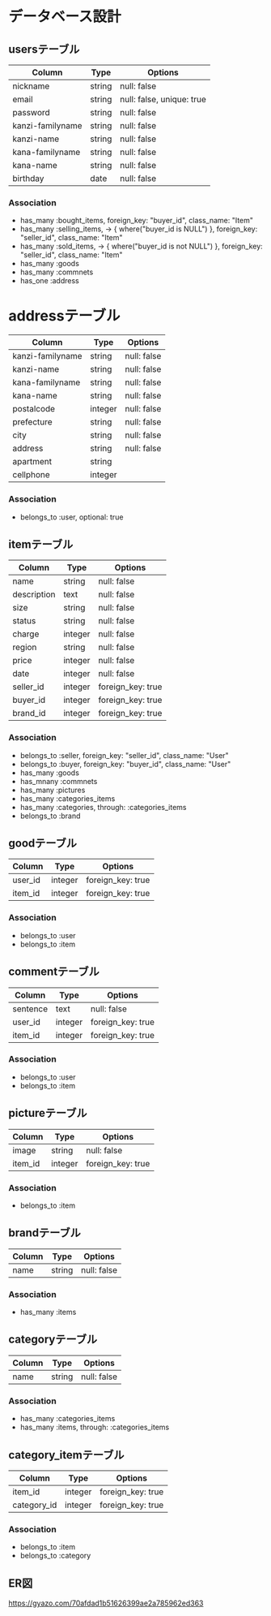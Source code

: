 # データベース設計

## usersテーブル
|Column|Type|Options|
|------|----|-------|
|nickname|string|null: false|
|email|string|null: false, unique: true|
|password|string|null: false|
|kanzi-familyname|string|null: false|
|kanzi-name|string|null: false|
|kana-familyname|string|null: false|
|kana-name|string|null: false|
|birthday|date|null: false|

### Association
- has_many :bought_items, foreign_key: "buyer_id", class_name: "Item"
- has_many :selling_items, -> { where("buyer_id is NULL") }, foreign_key: "seller_id", class_name: "Item"
- has_many :sold_items, -> { where("buyer_id is not NULL") }, foreign_key: "seller_id", class_name: "Item"
- has_many :goods
- has_many :commnets
- has_one :address


# addressテーブル
|Column|Type|Options|
|------|----|-------|
|kanzi-familyname|string|null: false|
|kanzi-name|string|null: false|
|kana-familyname|string|null: false|
|kana-name|string|null: false|
|postalcode|integer|null: false|
|prefecture|string|null: false|
|city|string|null: false|
|address|string|null: false|
|apartment|string|
|cellphone|integer|

### Association
- belongs_to :user, optional: true


## itemテーブル
|Column|Type|Options|
|------|----|-------|
|name|string|null: false|
|description|text|null: false|
|size|string|null: false|
|status|string|null: false|
|charge|integer|null: false|
|region|string|null: false|
|price|integer|null: false|
|date|integer|null: false|
|seller_id|integer|foreign_key: true|
|buyer_id|integer|foreign_key: true|
|brand_id|integer|foreign_key: true|

### Association
- belongs_to :seller, foreign_key: "seller_id", class_name: "User"
- belongs_to :buyer, foreign_key: "buyer_id", class_name: "User"
- has_many :goods
- has_mnany :commnets
- has_many :pictures
- has_many :categories_items
- has_many :categories, through: :categories_items
- belongs_to :brand


## goodテーブル
|Column|Type|Options|
|------|----|-------|
|user_id|integer|foreign_key: true|
|item_id|integer|foreign_key: true|

### Association
- belongs_to :user
- belongs_to :item


## commentテーブル
|Column|Type|Options|
|------|----|-------|
|sentence|text|null: false|
|user_id|integer|foreign_key: true|
|item_id|integer|foreign_key: true|

### Association
- belongs_to :user
- belongs_to :item


## pictureテーブル
|Column|Type|Options|
|------|----|-------|
|image|string|null: false|
|item_id|integer|foreign_key: true|

### Association
- belongs_to :item


## brandテーブル
|Column|Type|Options|
|------|----|-------|
|name|string|null: false|

### Association
- has_many :items


## categoryテーブル
|Column|Type|Options|
|------|----|-------|
|name|string|null: false|

### Association
- has_many :categories_items
- has_many :items, through: :categories_items


## category_itemテーブル
|Column|Type|Options|
|------|----|-------|
|item_id|integer|foreign_key: true|
|category_id|integer|foreign_key: true|

### Association
- belongs_to :item
- belongs_to :category


## ER図
https://gyazo.com/70afdad1b51626399ae2a785962ed363